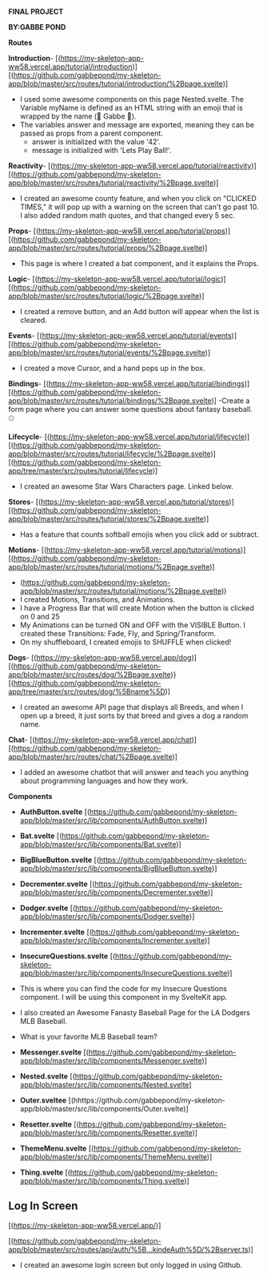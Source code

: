 **FINAL PROJECT** 


**BY:GABBE POND**





**Routes**

**Introduction**- [(https://my-skeleton-app-ww58.vercel.app/tutorial/introduction)]
[(https://github.com/gabbepond/my-skeleton-app/blob/master/src/routes/tutorial/introduction/%2Bpage.svelte)]
- I used some awesome components on this page Nested.svelte. The Variable myName is defined as an HTML string with an emoji that is wrapped by the name (🥎 Gabbe 🥎).
- The variables answer and message are exported, meaning they can be passed as props from a parent component.
    - answer is initialized with the value '42'.
    - message is initialized with 'Lets Play Ball!'.

**Reactivity**- [(https://my-skeleton-app-ww58.vercel.app/tutorial/reactivity)]
[(https://github.com/gabbepond/my-skeleton-app/blob/master/src/routes/tutorial/reactivity/%2Bpage.svelte)]
- I created an awesome county feature, and when you click on "CLICKED TIMES," it will pop up with a warning on the screen that can't go past 10. I also added random math quotes, and that changed every 5 sec.

**Props**- [(https://my-skeleton-app-ww58.vercel.app/tutorial/props)]
[(https://github.com/gabbepond/my-skeleton-app/blob/master/src/routes/tutorial/props/%2Bpage.svelte)]
- This page is where I created a bat component, and it explains the Props.

**Logic**- [(https://my-skeleton-app-ww58.vercel.app/tutorial/logic)]
[(https://github.com/gabbepond/my-skeleton-app/blob/master/src/routes/tutorial/logic/%2Bpage.svelte)]
- I created a remove button, and an Add button will appear when the list is cleared.

**Events**- [(https://my-skeleton-app-ww58.vercel.app/tutorial/events)]
[(https://github.com/gabbepond/my-skeleton-app/blob/master/src/routes/tutorial/events/%2Bpage.svelte)]
- I created a move Cursor, and a hand pops up in the box.

**Bindings**- [(https://my-skeleton-app-ww58.vercel.app/tutorial/bindings)]
[(https://github.com/gabbepond/my-skeleton-app/blob/master/src/routes/tutorial/bindings/%2Bpage.svelte)]
-Create a form page where you can answer some questions about fantasy baseball. ⚾

**Lifecycle**- [(https://my-skeleton-app-ww58.vercel.app/tutorial/lifecycle)]
[(https://github.com/gabbepond/my-skeleton-app/blob/master/src/routes/tutorial/lifecycle/%2Bpage.svelte)]
[(https://github.com/gabbepond/my-skeleton-app/tree/master/src/routes/tutorial/lifecycle)]
- I created an awesome Star Wars Characters page. Linked below.

**Stores**- [(https://my-skeleton-app-ww58.vercel.app/tutorial/stores)]
[(https://github.com/gabbepond/my-skeleton-app/blob/master/src/routes/tutorial/stores/%2Bpage.svelte)]
- Has a feature that counts softball emojis when you click add or subtract.

**Motions**- [(https://my-skeleton-app-ww58.vercel.app/tutorial/motions)]
[(https://github.com/gabbepond/my-skeleton-app/blob/master/src/routes/tutorial/motions/%2Bpage.svelte)]
 -   (https://github.com/gabbepond/my-skeleton-app/blob/master/src/routes/tutorial/motions/%2Bpage.svelte))
 -   I created Motions, Transitions, and Animations.
 -   I have a Progress Bar that will create Motion when the button is clicked on 0 and 25
 -   My Animations can be turned ON and OFF with the VISIBLE Button. I created these Transitions: Fade, Fly, and Spring/Transform.
 -   On my shuffleboard, I created emojis to SHUFFLE when clicked!

**Dogs**- [(https://my-skeleton-app-ww58.vercel.app/dog)]
[(https://github.com/gabbepond/my-skeleton-app/blob/master/src/routes/dog/%2Bpage.svelte)}
[(https://github.com/gabbepond/my-skeleton-app/tree/master/src/routes/dog/%5Bname%5D)]
- I created an awesome API page that displays all Breeds, and when I open up a breed, it just sorts by that breed and gives a dog a random name.

**Chat**- [(https://my-skeleton-app-ww58.vercel.app/chat)]
[(https://github.com/gabbepond/my-skeleton-app/blob/master/src/routes/chat/%2Bpage.svelte)]
- I added an awesome chatbot that will answer and teach you anything about programming languages and how they work.




**Components**

- **AuthButton.svelte** [(https://github.com/gabbepond/my-skeleton-app/blob/master/src/lib/components/AuthButton.svelte)]


- **Bat.svelte** [(https://github.com/gabbepond/my-skeleton-app/blob/master/src/lib/components/Bat.svelte)]
 

- **BigBlueButton.svelte** [(https://github.com/gabbepond/my-skeleton-app/blob/master/src/lib/components/BigBlueButton.svelte)]
 

 - **Decrementer.svelte** [(https://github.com/gabbepond/my-skeleton-app/blob/master/src/lib/components/Decrementer.svelte)]

   
- **Dodger.svelte** [(https://github.com/gabbepond/my-skeleton-app/blob/master/src/lib/components/Dodger.svelte)]


- **Incrementer.svelte** [(https://github.com/gabbepond/my-skeleton-app/blob/master/src/lib/components/Incrementer.svelte)]


- **InsecureQuestions.svelte** [(https://github.com/gabbepond/my-skeleton-app/blob/master/src/lib/components/InsecureQuestions.svelte)]
- This is where you can find the code for my Insecure Questions component. I will be using this component in my SvelteKit app.
- I also created an Awesome Fanasty Baseball Page for the LA Dodgers MLB Baseball.
- What is your favorite MLB Baseball team?



- **Messenger.svelte** [(https://github.com/gabbepond/my-skeleton-app/blob/master/src/lib/components/Messenger.svelte)]


- **Nested.svelte** [(https://github.com/gabbepond/my-skeleton-app/blob/master/src/lib/components/Nested.svelte]



- **Outer.sveltee** [(hhttps://github.com/gabbepond/my-skeleton-app/blob/master/src/lib/components/Outer.svelte)]


 
- **Resetter.svelte** [(https://github.com/gabbepond/my-skeleton-app/blob/master/src/lib/components/Resetter.svelte)]


- **ThemeMenu.svelte** [(https://github.com/gabbepond/my-skeleton-app/blob/master/src/lib/components/ThemeMenu.svelte)]


- **Thing.svelte** [(https://github.com/gabbepond/my-skeleton-app/blob/master/src/lib/components/Thing.svelte)]




## Log In Screen
[(https://my-skeleton-app-ww58.vercel.app/)]


[(https://github.com/gabbepond/my-skeleton-app/blob/master/src/routes/api/auth/%5B...kindeAuth%5D/%2Bserver.ts)]
- I created an awesome login screen but only logged in using Github.
